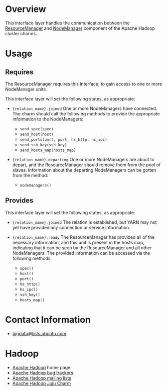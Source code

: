 # Overview

This interface layer handles the communication between the [ResourceManager][] and
[NodeManager][] component of the Apache Hadoop cluster charms.


# Usage

## Requires

The ResourceManager requires this interface, to gain access to one or more NodeManager
units.

This interface layer will set the following states, as appropriate:

  * `{relation_name}.joined` One or more NodeManagers have connected.  The
    charm should call the following methods to provide the appropriate
    information to the NodeManagers:
      * `send_spec(spec)`
      * `send_host(host)`
      * `send_ports(port, port, hs_http, hs_ipc)`
      * `send_ssh_key(ssh_key)`
      * `send_hosts_map(hosts_map)`

  * `{relation_name}.departing` One or more NodeManagers are about to depart,
    and the ResourceManager should remove them from the pool of slaves.
    Information about the departing NodeManagers can be gotten from the method:
      * `nodemanagers()`


## Provides

This interface layer will set the following states, as appropriate:

  * `{relation_name}.joined` The relation is established, but YARN may not yet
    have provided any connection or service information.

  * `{relation_name}.ready` The ResourceManager has provided all of the necessary
    information, and this unit is present in the hosts map, indicating that
    it can be seen by the ResourceManager and all other NodeManagers.
    The provided information can be accessed via the following methods:
      * `spec()`
      * `host()`
      * `port()`
      * `hs_http()`
      * `hs_ipc()`
      * `ssh_key()`
      * `hosts_map()`


# Contact Information

- <bigdata@lists.ubuntu.com>


# Hadoop

- [Apache Hadoop](http://hadoop.apache.org/) home page
- [Apache Hadoop bug trackers](http://hadoop.apache.org/issue_tracking.html)
- [Apache Hadoop mailing lists](http://hadoop.apache.org/mailing_lists.html)
- [Apache Hadoop Juju Charm](http://jujucharms.com/?text=hadoop)


[ResourceManager]: https://github.com/juju-solutions/layer-apache-hadoop-resourcemanager/
[NodeManager]: https://github.com/juju-solutions/layer-apache-hadoop-nodemanager/

